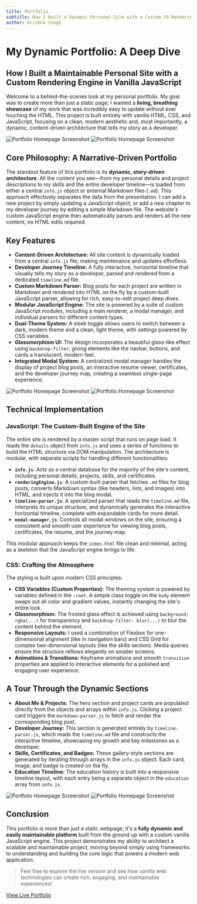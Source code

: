 ```yaml
---
title: Portfolio
subtitle: How I Built a Dynamic Personal Site with a Custom JS Rendering Engine
author: Krishna Singh
---
```


# My Dynamic Portfolio: A Deep Dive

## How I Built a Maintainable Personal Site with a Custom Rendering Engine in Vanilla JavaScript

Welcome to a behind-the-scenes look at my personal portfolio. My goal was to create more than just a static page; I wanted a **living, breathing showcase** of my work that was incredibly easy to update without ever touching the HTML. This project is built entirely with vanilla HTML, CSS, and JavaScript, focusing on a clean, modern aesthetic and, most importantly, a dynamic, content-driven architecture that tells my story as a developer.

![Portfolio Homepage Screenshot](https://ik.imagekit.io/krishnasingh/Project%20Images/Portfolio%20Images/SS4.png "width:60%")
![Portfolio Homepage Screenshot](https://ik.imagekit.io/krishnasingh/Project%20Images/Portfolio%20Images/SS1.jpg "width:20%")

## Core Philosophy: A Narrative-Driven Portfolio

The standout feature of this portfolio is its **dynamic, story-driven architecture**. All the content you see—from my personal details and project descriptions to my skills and the entire developer timeline—is loaded from either a central `info.js` object or external Markdown files (`.md`). This approach effectively separates the data from the presentation. I can add a new project by simply updating a JavaScript object, or add a new chapter to my developer journey by editing a simple Markdown file. The website's custom JavaScript engine then automatically parses and renders all the new content, no HTML edits required.

## Key Features

* **Content-Driven Architecture:** All site content is dynamically loaded from a central `info.js` file, making maintenance and updates effortless.
* **Developer Journey Timeline:** A fully interactive, horizontal timeline that visually tells my story as a developer, parsed and rendered from a dedicated `timeline.md` file.
* **Custom Markdown Parser:** Blog posts for each project are written in Markdown and rendered into HTML on the fly by a custom-built JavaScript parser, allowing for rich, easy-to-edit project deep dives.
* **Modular JavaScript Engine:** The site is powered by a suite of custom JavaScript modules, including a main renderer, a modal manager, and individual parsers for different content types.
* **Dual-Theme System:** A sleek toggle allows users to switch between a dark, modern theme and a clean, light theme, with settings powered by CSS variables.
* **Glassmorphism UI:** The design incorporates a beautiful glass-like effect using `backdrop-filter`, giving elements like the navbar, buttons, and cards a translucent, modern feel.
* **Integrated Modal System:** A centralized modal manager handles the display of project blog posts, an interactive resume viewer, certificates, and the developer journey map, creating a seamless single-page experience.

![Portfolio Homepage Screenshot](https://ik.imagekit.io/krishnasingh/Project%20Images/Portfolio%20Images/SS5.png "width:60%")
![Portfolio Homepage Screenshot](https://ik.imagekit.io/krishnasingh/Project%20Images/Portfolio%20Images/SS2.jpg "width:20%")

## Technical Implementation

### JavaScript: The Custom-Built Engine of the Site

The entire site is rendered by a master script that runs on page load. It reads the `details` object from `info.js` and uses a series of functions to build the HTML structure via DOM manipulation. The architecture is modular, with separate scripts for handling different functionalities:

* **`info.js`**: Acts as a central database for the majority of the site's content, including personal details, projects, skills, and certificates.
* **`renderingEngine.js`**: A custom-built parser that fetches `.md` files for blog posts, converts Markdown syntax (like headers, lists, and images) into HTML, and injects it into the blog modal.
* **`timeline-parser.js`**: A specialized parser that reads the `timeline.md` file, interprets its unique structure, and dynamically generates the interactive horizontal timeline, complete with expandable cards for more detail.
* **`modal-manager.js`**: Controls all modal windows on the site, ensuring a consistent and smooth user experience for viewing blog posts, certificates, the resume, and the journey map.

This modular approach keeps the `index.html` file clean and minimal, acting as a skeleton that the JavaScript engine brings to life.

### CSS: Crafting the Atmosphere

The styling is built upon modern CSS principles:

* **CSS Variables (Custom Properties):** The theming system is powered by variables defined in the `:root`. A simple class toggle on the `body` element swaps out all color and gradient values, instantly changing the site's entire look.
* **Glassmorphism:** The frosted glass effect is achieved using `background: rgba(...)` for transparency and `backdrop-filter: blur(...)` to blur the content behind the element.
* **Responsive Layouts:** I used a combination of Flexbox for one-dimensional alignment (like in navigation bars) and CSS Grid for complex two-dimensional layouts (like the skills section). Media queries ensure the structure reflows elegantly on smaller screens.
* **Animations & Transitions:** Keyframe animations and smooth `transition` properties are applied to interactive elements for a polished and engaging user experience.

## A Tour Through the Dynamic Sections

* **About Me & Projects:** The hero section and project cards are populated directly from the objects and arrays within `info.js`. Clicking a project card triggers the `markdown-parser.js` to fetch and render the corresponding blog post.
* **Developer Journey:** This section is generated entirely by `timeline-parser.js`, which reads the `timeline.md` file and constructs the interactive timeline, showcasing my growth and key milestones as a developer.
* **Skills, Certificates, and Badges:** These gallery-style sections are generated by iterating through arrays in the `info.js` object. Each card, image, and badge is created on the fly.
* **Education Timeline:** The education history is built into a responsive timeline layout, with each entry being a separate object in the `education` array from `info.js`.

![Portfolio Homepage Screenshot](https://ik.imagekit.io/krishnasingh/Project%20Images/Portfolio%20Images/SS6.png "width:60%")
![Portfolio Homepage Screenshot](https://ik.imagekit.io/krishnasingh/Project%20Images/Portfolio%20Images/SS3.jpg "width:20%")

## Conclusion

This portfolio is more than just a static webpage; it's a **fully dynamic and easily maintainable platform** built from the ground up with a custom vanilla JavaScript engine. This project demonstrates my ability to architect a scalable and maintainable project, moving beyond simply using frameworks to understanding and building the core logic that powers a modern web application.

> Feel free to explore the live version and see how vanilla web technologies can create rich, engaging, and maintainable experiences!

[View Live Portfolio](https://krishnasingh.live/)